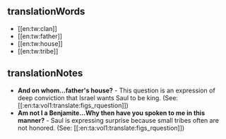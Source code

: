 ## translationWords

* [[en:tw:clan]]
* [[en:tw:father]]
* [[en:tw:house]]
* [[en:tw:tribe]]

## translationNotes

* **And on whom...father's house?** - This question is an expression of deep conviction that Israel wants Saul to be king. (See: [[:en:ta:vol1:translate:figs_rquestion]])
* **Am not I a Benjamite...Why then have you spoken to me in this manner?** - Saul is expressing surprise because small tribes often are not honored. (See: [[:en:ta:vol1:translate:figs_rquestion]])

